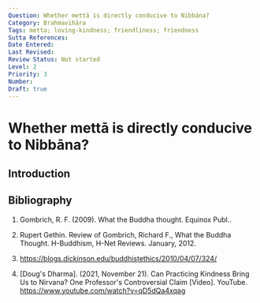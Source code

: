 ```yaml
---
Question: Whether mettā is directly conducive to Nibbāna?
Category: Brahmavihāra
Tags: metta; loving-kindness; friendliness; friendness
Sutta References:
Date Entered:
Last Revised:
Review Status: Not started
Level: 2
Priority: 3
Number:
Draft: true
---
```


# Whether mettā is directly conducive to Nibbāna?

## Introduction

## Bibliography

1. Gombrich, R. F. (2009). What the Buddha thought. Equinox Publ..

2. Rupert Gethin. Review of Gombrich, Richard F., What the Buddha Thought. H-Buddhism, H-Net Reviews. January, 2012.

3. https://blogs.dickinson.edu/buddhistethics/2010/04/07/324/

4. [Doug's Dharma]. (2021, November 21). Can Practicing Kindness Bring Us to Nirvana? One Professor's Controversial Claim [Video]. YouTube. https://www.youtube.com/watch?v=qD5dQa4xqag
